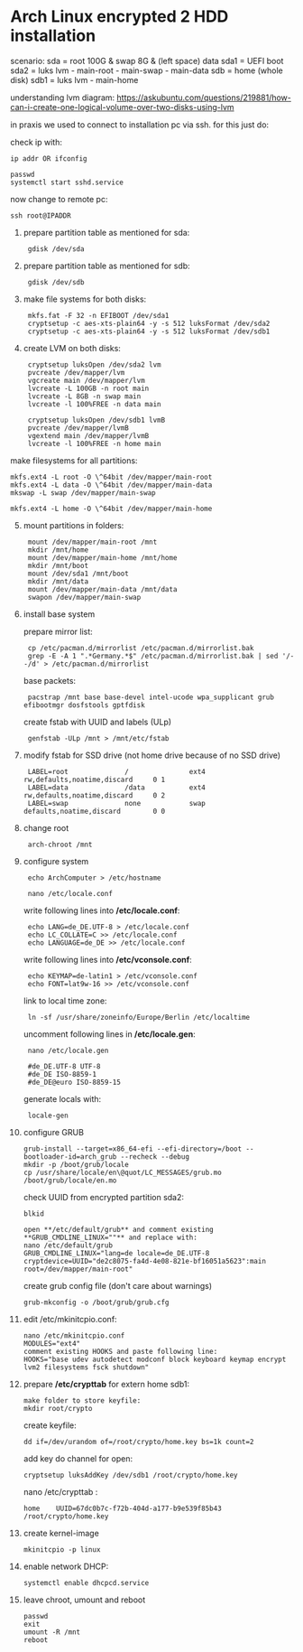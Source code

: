 # Arch Linux encrypted 2 HDD installation


scenario:
	sda = root 100G & swap 8G  & (left space) data
	sda1 = UEFI boot
	sda2 = luks lvm
		- main-root
		- main-swap
		- main-data
	sdb = home (whole disk)
	sdb1 = luks lvm
		- main-home 

understanding lvm diagram: https://askubuntu.com/questions/219881/how-can-i-create-one-logical-volume-over-two-disks-using-lvm

in praxis we used to connect to installation pc via ssh. for this just do:

check ip with:

	ip addr OR ifconfig

	passwd
	systemctl start sshd.service
	
now change to remote pc:

	ssh root@IPADDR

1. prepare partition table as mentioned for sda:

		gdisk /dev/sda
	
2. prepare partition table as mentioned for sdb:

		gdisk /dev/sdb

3. make file systems for both disks:

		mkfs.fat -F 32 -n EFIBOOT /dev/sda1
		cryptsetup -c aes-xts-plain64 -y -s 512 luksFormat /dev/sda2
		cryptsetup -c aes-xts-plain64 -y -s 512 luksFormat /dev/sdb1
	
4. create LVM on both disks:
	
		cryptsetup luksOpen /dev/sda2 lvm
		pvcreate /dev/mapper/lvm
		vgcreate main /dev/mapper/lvm
		lvcreate -L 100GB -n root main
		lvcreate -L 8GB -n swap main
		lvcreate -l 100%FREE -n data main

		cryptsetup luksOpen /dev/sdb1 lvmB
		pvcreate /dev/mapper/lvmB
		vgextend main /dev/mapper/lvmB 
		lvcreate -l 100%FREE -n home main

make filesystems for all partitions:

	mkfs.ext4 -L root -O \^64bit /dev/mapper/main-root
	mkfs.ext4 -L data -O \^64bit /dev/mapper/main-data
	mkswap -L swap /dev/mapper/main-swap

	mkfs.ext4 -L home -O \^64bit /dev/mapper/main-home

5. mount partitions in folders:
	
		mount /dev/mapper/main-root /mnt
		mkdir /mnt/home
		mount /dev/mapper/main-home /mnt/home
		mkdir /mnt/boot
		mount /dev/sda1 /mnt/boot
		mkdir /mnt/data
		mount /dev/mapper/main-data /mnt/data
		swapon /dev/mapper/main-swap

6. install base system

	prepare mirror list:
	
		cp /etc/pacman.d/mirrorlist /etc/pacman.d/mirrorlist.bak
		grep -E -A 1 ".*Germany.*$" /etc/pacman.d/mirrorlist.bak | sed '/--/d' > /etc/pacman.d/mirrorlist
	
	base packets:
	
		pacstrap /mnt base base-devel intel-ucode wpa_supplicant grub efibootmgr dosfstools gptfdisk
	
	create fstab with UUID and labels (ULp)
	
		genfstab -ULp /mnt > /mnt/etc/fstab  

7. modify fstab for SSD drive (not home drive because of no SSD drive)
	
		LABEL=root              /               ext4            rw,defaults,noatime,discard     0 1
		LABEL=data              /data           ext4            rw,defaults,noatime,discard     0 2
		LABEL=swap              none            swap            defaults,noatime,discard        0 0

8. change root

		arch-chroot /mnt

9. configure system
	
		echo ArchComputer > /etc/hostname

		nano /etc/locale.conf

	write following lines into **/etc/locale.conf**:
	
		echo LANG=de_DE.UTF-8 > /etc/locale.conf
		echo LC_COLLATE=C >> /etc/locale.conf
		echo LANGUAGE=de_DE >> /etc/locale.conf
	
	write following lines into **/etc/vconsole.conf**:
	
		echo KEYMAP=de-latin1 > /etc/vconsole.conf
		echo FONT=lat9w-16 >> /etc/vconsole.conf

	link to local time zone:
	
		ln -sf /usr/share/zoneinfo/Europe/Berlin /etc/localtime

	uncomment following lines in **/etc/locale.gen**:	
	
		nano /etc/locale.gen

		#de_DE.UTF-8 UTF-8
		#de_DE ISO-8859-1
		#de_DE@euro ISO-8859-15

	generate locals with:
	
		locale-gen

10. configure GRUB

		grub-install --target=x86_64-efi --efi-directory=/boot --bootloader-id=arch_grub --recheck --debug
		mkdir -p /boot/grub/locale
		cp /usr/share/locale/en\@quot/LC_MESSAGES/grub.mo /boot/grub/locale/en.mo

	check UUID from encrypted partition sda2:
	
		blkid

		open **/etc/default/grub** and comment existing **GRUB_CMDLINE_LINUX=""** and replace with:
		nano /etc/default/grub
		GRUB_CMDLINE_LINUX="lang=de locale=de_DE.UTF-8 cryptdevice=UUID="de2c8075-fa4d-4e08-821e-bf16051a5623":main root=/dev/mapper/main-root"

	create grub config file (don't care about warnings)
	
		grub-mkconfig -o /boot/grub/grub.cfg

11. edit /etc/mkinitcpio.conf:

		nano /etc/mkinitcpio.conf
		MODULES="ext4"
		comment existing HOOKS and paste following line:
		HOOKS="base udev autodetect modconf block keyboard keymap encrypt lvm2 filesystems fsck shutdown"


12. prepare **/etc/crypttab** for extern home sdb1:
	
		make folder to store keyfile:
		mkdir root/crypto
	
	create keyfile:
	
		dd if=/dev/urandom of=/root/crypto/home.key bs=1k count=2 

	add key do channel for open:
	
		cryptsetup luksAddKey /dev/sdb1 /root/crypto/home.key

	nano /etc/crypttab : 
	
		home	UUID=67dc0b7c-f72b-404d-a177-b9e539f85b43	/root/crypto/home.key 

13. create kernel-image

		mkinitcpio -p linux

14. enable network DHCP:
	
		systemctl enable dhcpcd.service
	

15. leave chroot, umount and reboot
	
		passwd
		exit
		umount -R /mnt
		reboot
	
